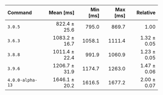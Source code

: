 | Command | Mean [ms] | Min [ms] | Max [ms] | Relative |
|:---|---:|---:|---:|---:|
| `3.0.5` | 822.4 ± 25.6 | 795.0 | 869.7 | 1.00 |
| `3.6.3` | 1083.2 ± 16.7 | 1058.1 | 1111.4 | 1.32 ± 0.05 |
| `3.8.8` | 1011.4 ± 22.4 | 991.9 | 1060.9 | 1.23 ± 0.05 |
| `3.9.6` | 1206.7 ± 31.9 | 1174.7 | 1263.0 | 1.47 ± 0.06 |
| `4.0.0-alpha-13` | 1646.1 ± 20.2 | 1616.5 | 1677.2 | 2.00 ± 0.07 |

